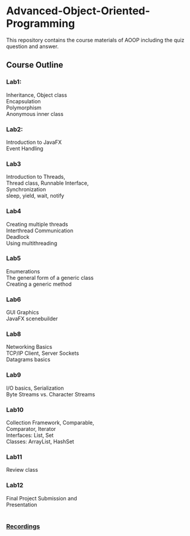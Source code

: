 # Advanced-Object-Oriented-Programming
This repository contains the course materials of AOOP including the quiz question and answer.
## Course Outline
### Lab1:
  Inheritance, Object class </br>
  Encapsulation</br>
  Polymorphism</br>
  Anonymous inner class</br>
### Lab2: 
  Introduction to JavaFX</br>
  Event Handling</br>
### Lab3
  Introduction to Threads,</br>
  Thread class, Runnable Interface, </br>
  Synchronization</br>
  sleep, yield, wait, notify</br>
### Lab4
  Creating multiple threads</br>
  Interthread Communication</br>
  Deadlock</br>
  Using multithreading</br>
### Lab5
  Enumerations</br>
  The general form of a generic class </br>
  Creating a generic method </br>
### Lab6
  GUI Graphics</br>
  JavaFX scenebuilder</br>
### Lab8
  Networking Basics</br>
  TCP/IP Client, Server Sockets</br>
  Datagrams basics</br>
### Lab9
  I/O basics, Serialization</br>
  Byte Streams vs. Character Streams</br>
### Lab10
  Collection Framework, Comparable, </br>
  Comparator, Iterator</br>
  Interfaces: List, Set</br>
  Classes: ArrayList, HashSet</br>
### Lab11
  Review class
### Lab12
  Final Project Submission and </br>
  Presentation</br>
  </br>
### [Recordings](https://drive.google.com/drive/folders/1lxgkeEJV__L-CekwHlpvXpHe9lqjz6vp "Recordings")
